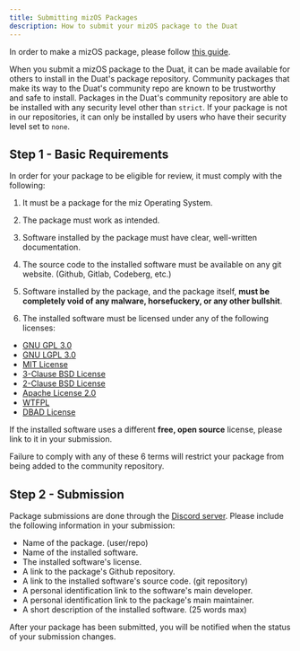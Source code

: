 ```yaml
---
title: Submitting mizOS Packages
description: How to submit your mizOS package to the Duat
---
```


In order to make a mizOS package, please follow [this guide](https://github.com/The-Duat/mizOSPKGTemplate).

When you submit a mizOS package to the Duat, it can be made available for others to install in the Duat's package repository. Community packages that make its way to the Duat's community repo are known to be trustworthy and safe to install. Packages in the Duat's community repository are able to be installed with any security level other than `strict`. If your package is not in our repositories, it can only be installed by users who have their security level set to `none`.


## Step 1 - Basic Requirements

In order for your package to be eligible for review, it must comply with the following:
1. It must be a package for the miz Operating System.

2. The package must work as intended.

3. Software installed by the package must have clear, well-written documentation.

4. The source code to the installed software must be available on any git website. (Github, Gitlab, Codeberg, etc.)

5. Software installed by the package, and the package itself, **must be completely void of any malware, horsefuckery, or any other bullshit**.

6. The installed software must be licensed under any of the following licenses:
- [GNU GPL 3.0](https://www.gnu.org/licenses/gpl-3.0.en.html)
- [GNU LGPL 3.0](https://www.gnu.org/licenses/lgpl-3.0.en.html)
- [MIT License](https://opensource.org/license/mit/)
- [3-Clause BSD License](https://opensource.org/license/bsd-3-clause/)
- [2-Clause BSD License](https://opensource.org/license/bsd-2-clause/)
- [Apache License 2.0](https://www.apache.org/licenses/LICENSE-2.0)
- [WTFPL](http://www.wtfpl.net/)
- [DBAD License](https://dbad-license.org/)

If the installed software uses a different **free, open source** license, please link to it in your submission.

Failure to comply with any of these 6 terms will restrict your package from being added to the community repository.


## Step 2 - Submission

Package submissions are done through the [Discord server](https://discord.gg/AVSuRZsTXp). Please include the following information in your submission:

- Name of the package. (user/repo)
- Name of the installed software.
- The installed software's license.
- A link to the package's Github repository.
- A link to the installed software's source code. (git repository)
- A personal identification link to the software's main developer.
- A personal identification link to the package's main maintainer.
- A short description of the installed software. (25 words max)

After your package has been submitted, you will be notified when the status of your submission changes.
